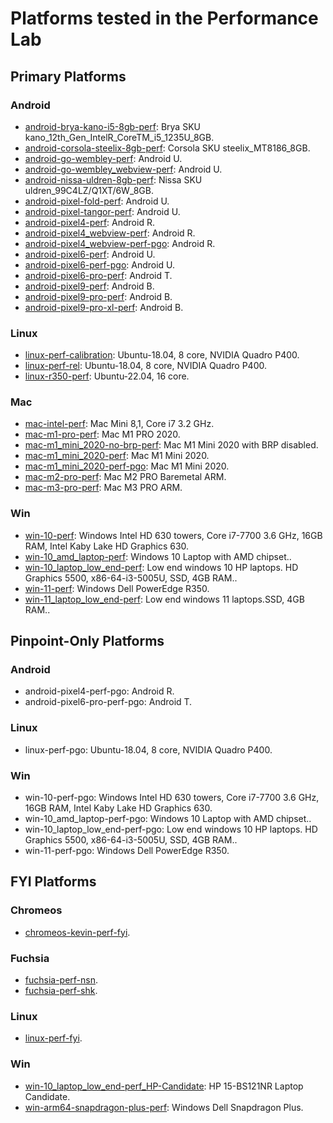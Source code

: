 
[comment]: # (AUTOGENERATED FILE DO NOT EDIT)
[comment]: # (See //tools/perf/generate_perf_data to make changes)

# Platforms tested in the Performance Lab

## Primary Platforms

### Android

 * [android-brya-kano-i5-8gb-perf](https://ci.chromium.org/p/chrome/builders/ci/android-brya-kano-i5-8gb-perf): Brya SKU kano_12th_Gen_IntelR_CoreTM_i5_1235U_8GB.
 * [android-corsola-steelix-8gb-perf](https://ci.chromium.org/p/chrome/builders/ci/android-corsola-steelix-8gb-perf): Corsola SKU steelix_MT8186_8GB.
 * [android-go-wembley-perf](https://ci.chromium.org/p/chrome/builders/ci/android-go-wembley-perf): Android U.
 * [android-go-wembley_webview-perf](https://ci.chromium.org/p/chrome/builders/ci/android-go-wembley_webview-perf): Android U.
 * [android-nissa-uldren-8gb-perf](https://ci.chromium.org/p/chrome/builders/ci/android-nissa-uldren-8gb-perf): Nissa SKU uldren_99C4LZ/Q1XT/6W_8GB.
 * [android-pixel-fold-perf](https://ci.chromium.org/p/chrome/builders/ci/android-pixel-fold-perf): Android U.
 * [android-pixel-tangor-perf](https://ci.chromium.org/p/chrome/builders/ci/android-pixel-tangor-perf): Android U.
 * [android-pixel4-perf](https://ci.chromium.org/p/chrome/builders/ci/android-pixel4-perf): Android R.
 * [android-pixel4_webview-perf](https://ci.chromium.org/p/chrome/builders/ci/android-pixel4_webview-perf): Android R.
 * [android-pixel4_webview-perf-pgo](https://ci.chromium.org/p/chrome/builders/ci/android-pixel4_webview-perf-pgo): Android R.
 * [android-pixel6-perf](https://ci.chromium.org/p/chrome/builders/ci/android-pixel6-perf): Android U.
 * [android-pixel6-perf-pgo](https://ci.chromium.org/p/chrome/builders/ci/android-pixel6-perf-pgo): Android U.
 * [android-pixel6-pro-perf](https://ci.chromium.org/p/chrome/builders/ci/android-pixel6-pro-perf): Android T.
 * [android-pixel9-perf](https://ci.chromium.org/p/chrome/builders/ci/android-pixel9-perf): Android B.
 * [android-pixel9-pro-perf](https://ci.chromium.org/p/chrome/builders/ci/android-pixel9-pro-perf): Android B.
 * [android-pixel9-pro-xl-perf](https://ci.chromium.org/p/chrome/builders/ci/android-pixel9-pro-xl-perf): Android B.

### Linux

 * [linux-perf-calibration](https://ci.chromium.org/p/chrome/builders/ci/linux-perf-calibration): Ubuntu-18.04, 8 core, NVIDIA Quadro P400.
 * [linux-perf-rel](https://ci.chromium.org/p/chrome/builders/ci/linux-perf-rel): Ubuntu-18.04, 8 core, NVIDIA Quadro P400.
 * [linux-r350-perf](https://ci.chromium.org/p/chrome/builders/ci/linux-r350-perf): Ubuntu-22.04, 16 core.

### Mac

 * [mac-intel-perf](https://ci.chromium.org/p/chrome/builders/ci/mac-intel-perf): Mac Mini 8,1, Core i7 3.2 GHz.
 * [mac-m1-pro-perf](https://ci.chromium.org/p/chrome/builders/ci/mac-m1-pro-perf): Mac M1 PRO 2020.
 * [mac-m1_mini_2020-no-brp-perf](https://ci.chromium.org/p/chrome/builders/ci/mac-m1_mini_2020-no-brp-perf): Mac M1 Mini 2020 with BRP disabled.
 * [mac-m1_mini_2020-perf](https://ci.chromium.org/p/chrome/builders/ci/mac-m1_mini_2020-perf): Mac M1 Mini 2020.
 * [mac-m1_mini_2020-perf-pgo](https://ci.chromium.org/p/chrome/builders/ci/mac-m1_mini_2020-perf-pgo): Mac M1 Mini 2020.
 * [mac-m2-pro-perf](https://ci.chromium.org/p/chrome/builders/ci/mac-m2-pro-perf): Mac M2 PRO Baremetal ARM.
 * [mac-m3-pro-perf](https://ci.chromium.org/p/chrome/builders/ci/mac-m3-pro-perf): Mac M3 PRO ARM.

### Win

 * [win-10-perf](https://ci.chromium.org/p/chrome/builders/ci/win-10-perf): Windows Intel HD 630 towers, Core i7-7700 3.6 GHz, 16GB RAM, Intel Kaby Lake HD Graphics 630.
 * [win-10_amd_laptop-perf](https://ci.chromium.org/p/chrome/builders/ci/win-10_amd_laptop-perf): Windows 10 Laptop with AMD chipset..
 * [win-10_laptop_low_end-perf](https://ci.chromium.org/p/chrome/builders/ci/win-10_laptop_low_end-perf): Low end windows 10 HP laptops. HD Graphics 5500, x86-64-i3-5005U, SSD, 4GB RAM..
 * [win-11-perf](https://ci.chromium.org/p/chrome/builders/ci/win-11-perf): Windows Dell PowerEdge R350.
 * [win-11_laptop_low_end-perf](https://ci.chromium.org/p/chrome/builders/ci/win-11_laptop_low_end-perf): Low end windows 11 laptops.SSD, 4GB RAM..

## Pinpoint-Only Platforms

### Android

 * android-pixel4-perf-pgo: Android R.
 * android-pixel6-pro-perf-pgo: Android T.

### Linux

 * linux-perf-pgo: Ubuntu-18.04, 8 core, NVIDIA Quadro P400.

### Win

 * win-10-perf-pgo: Windows Intel HD 630 towers, Core i7-7700 3.6 GHz, 16GB RAM, Intel Kaby Lake HD Graphics 630.
 * win-10_amd_laptop-perf-pgo: Windows 10 Laptop with AMD chipset..
 * win-10_laptop_low_end-perf-pgo: Low end windows 10 HP laptops. HD Graphics 5500, x86-64-i3-5005U, SSD, 4GB RAM..
 * win-11-perf-pgo: Windows Dell PowerEdge R350.

## FYI Platforms

### Chromeos

 * [chromeos-kevin-perf-fyi](https://ci.chromium.org/p/chrome/builders/ci/chromeos-kevin-perf-fyi).

### Fuchsia

 * [fuchsia-perf-nsn](https://ci.chromium.org/p/chrome/builders/ci/fuchsia-perf-nsn).
 * [fuchsia-perf-shk](https://ci.chromium.org/p/chrome/builders/ci/fuchsia-perf-shk).

### Linux

 * [linux-perf-fyi](https://ci.chromium.org/p/chrome/builders/ci/linux-perf-fyi).

### Win

 * [win-10_laptop_low_end-perf_HP-Candidate](https://ci.chromium.org/p/chrome/builders/ci/win-10_laptop_low_end-perf_HP-Candidate): HP 15-BS121NR Laptop Candidate.
 * [win-arm64-snapdragon-plus-perf](https://ci.chromium.org/p/chrome/builders/ci/win-arm64-snapdragon-plus-perf): Windows Dell Snapdragon Plus.

